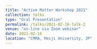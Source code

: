 ```yaml
---
title: "Active Matter Workshop 2021"
collection: talks
type: "Oral Presentation"
permalink: /talks/2021-02-16-talk-2
venue: "on-line via Zoom webinar"
date: 2021-02-16
location: "CMMA, Meiji University, JP"
---
```

